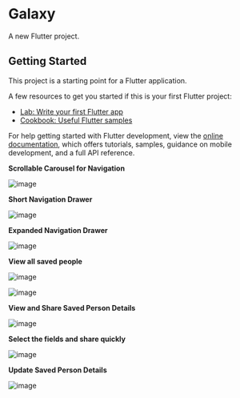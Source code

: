 # Galaxy

A new Flutter project.

## Getting Started

This project is a starting point for a Flutter application.

A few resources to get you started if this is your first Flutter project:

- [Lab: Write your first Flutter app](https://docs.flutter.dev/get-started/codelab)
- [Cookbook: Useful Flutter samples](https://docs.flutter.dev/cookbook)

For help getting started with Flutter development, view the
[online documentation](https://docs.flutter.dev/), which offers tutorials,
samples, guidance on mobile development, and a full API reference.

**Scrollable Carousel for Navigation**

![image](https://github.com/sakharevallabh/Galaxy/assets/173373029/bb11c701-5f34-43be-a8f3-53b1cdb6ddcd)


**Short Navigation Drawer**

![image](https://github.com/sakharevallabh/Galaxy/assets/173373029/21a5712a-8a42-49ce-bb8d-d1dd6ef151bc)

**Expanded Navigation Drawer**

![image](https://github.com/sakharevallabh/Galaxy/assets/173373029/b53754c5-01a1-4c46-9bc6-29041824baa7)

**View all saved people**

![image](https://github.com/sakharevallabh/Galaxy/assets/173373029/8c2ad554-5b1d-4df2-a20f-7f2d3613f946)

![image](https://github.com/sakharevallabh/Galaxy/assets/173373029/02024dc8-20a8-431c-bbb9-760f8ed0c1eb)

**View and Share Saved Person Details**

![image](https://github.com/sakharevallabh/Galaxy/assets/173373029/2bd2bdd7-d834-46df-8d5b-c73aa186fb32)

**Select the fields and share quickly**

![image](https://github.com/sakharevallabh/Galaxy/assets/173373029/8e181918-105d-4fa3-9fdf-b8bd8991ad71)

**Update Saved Person Details**

![image](https://github.com/sakharevallabh/Galaxy/assets/173373029/ce7cf4dc-24ce-4710-af5d-c16f1250e4b5)


